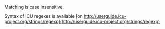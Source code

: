 Matching is case insensitive.

Syntax of ICU regexes is available [on http://userguide.icu-project.org/strings/regexp](http://userguide.icu-project.org/strings/regexp)
